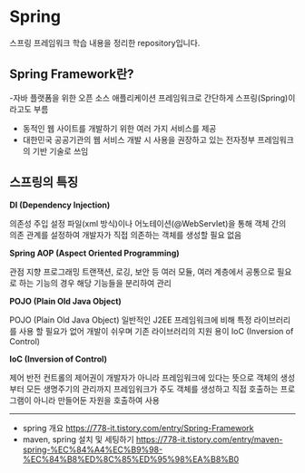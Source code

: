 # Spring
스프링 프레임워크 학습 내용을 정리한 repository입니다.

## Spring Framework란?
-자바 플랫폼을 위한 오픈 소스 애플리케이션 프레임워크로 간단하게 스프링(Spring)이라고도 부름
- 동적인 웹 사이트를 개발하기 위한 여러 가지 서비스를 제공
- 대한민국 공공기관의 웹 서비스 개발 시 사용을 권장하고 있는 전자정부 프레임워크의 기반 기술로 쓰임   

## 스프링의 특징


 **DI (Dependency Injection)**
 
의존성 주입	설정 파일(xml 방식)이나 어노테이션(@WebServlet)을 통해 객체 간의 의존 관계를 설정하여 개발자가 직접 의존하는 객체를 생성할 필요 없음


 **Spring AOP (Aspect Oriented Programming)**

관점 지향 프로그래밍	트랜잭션, 로깅, 보안 등 여러 모듈, 여러 계층에서 공통으로 필요로 하는 기능의 경우
해당 기능들을 분리하여 관리


 **POJO (Plain Old Java Object)**
 
POJO (Plain Old Java Object)	일반적인 J2EE 프레임워크에 비해 특정 라이브러리를 사용 할 필요가 없어
개발이 쉬우며 기존 라이브러리의 지원 용이
IoC (Inversion of Control)


 **IoC (Inversion of Control)**
 
제어 반전	컨트롤의 제어권이 개발자가 아니라 프레임워크에 있다는 뜻으로
객체의 생성부터 모든 생명주기의 관리까지 프레임워크가 주도
객체를 생성하고 직접 호출하는 프로그램이 아니라 만들어둔 자원을 호출하여 사용

 ------------------------------------ 
 
 
 - spring 개요 https://778-it.tistory.com/entry/Spring-Framework
 - maven, spring 설치 및 세팅하기 https://778-it.tistory.com/entry/maven-spring-%EC%84%A4%EC%B9%98-%EC%84%B8%ED%8C%85%ED%95%98%EA%B8%B0

